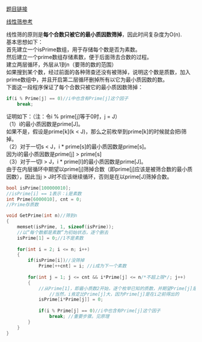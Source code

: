 
[题目链接](https://leetcode-cn.com/problems/count-primes/)  

[线性筛参考](https://www.luogu.com.cn/problem/solution/P3383)  

线性筛的原则是**每个合数只被它的最小质因数筛掉**，因此时间复杂度为O(n).  
基本思想如下：  
首先建立一个isPrime数组，用于存储每个数是否为素数。  
然后建立一个prime数组存储素数，便于后面筛去合数的过程。  
建立两层循环，外层从1到n（要筛的数的范围）  
如果搜到某个数，经过前面的各种筛查还没有被筛掉，说明这个数是质数，加入prime数组中，并且开启第二层循环删掉所有以它为最小质因数的数。  
下面这一段程序保证了每个合数只被它的最小质因数筛掉：  
```cpp
if(i % Prime[j] == 0)//i中也含有Prime[j]这个因子
	break; 
```    
证明如下：（注：令i % prime[j]等于0时，j = J）    
（1）i的最小质因数是prime[J]。  
如果不是，假设是prime[k](k < J)，那么之前枚举到prime[k]的时候就会把i筛掉。  
（2）对于一切s < J，i * prime[s]的最小质因数是prime[s]。  
因为i的最小质因数是prime[j] > prime[s]  
（3）对于一切l > J，i * prime[l]的最小质因数是prime[J]。  
由于在内层循环中期望以prime[j]筛掉合数（即prime[j]应该是被筛合数的最小质因数），因此当j > J时不应该继续循环，否则是在以prime[J]筛掉合数。    
```cpp
bool isPrime[100000010];
//isPrime[i] == 1表示：i是素数
int Prime[6000010], cnt = 0;
//Prime存质数

void GetPrime(int n)//筛到n
{
	memset(isPrime, 1, sizeof(isPrime));
	//以“每个数都是素数”为初始状态，逐个删去
	isPrime[1] = 0;//1不是素数
	
	for(int i = 2; i <= n; i++)
	{
		if(isPrime[i])//没筛掉 
			Prime[++cnt] = i; //i成为下一个素数
			
		for(int j = 1; j <= cnt && i*Prime[j] <= n/*不超上限*/; j++) 
		{
        	//从Prime[1]，即最小质数2开始，逐个枚举已知的质数，并期望Prime[j]是(i*Prime[j])的最小质因数
            	//当然，i肯定比Prime[j]大，因为Prime[j]是在i之前得出的
			isPrime[i*Prime[j]] = 0;
            
			if(i % Prime[j] == 0)//i中也含有Prime[j]这个因子
				break; //重要步骤。见原理
		}
	}
}
```  
